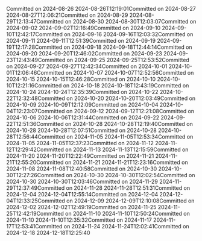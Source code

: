Committed on 2024-08-26 2024-08-26T12:19:01Committed on 2024-08-27 2024-08-27T12:06:21Committed on 2024-08-29 2024-08-29T12:13:47Committed on 2024-08-30 2024-08-30T12:03:07Committed on 2024-09-02 2024-09-02T12:16:49Committed on 2024-09-10 2024-09-10T12:42:17Committed on 2024-09-16 2024-09-16T12:03:32Committed on 2024-09-11 2024-09-11T12:51:39Committed on 2024-09-19 2024-09-19T12:17:28Committed on 2024-09-18 2024-09-18T12:44:14Committed on 2024-09-20 2024-09-20T12:46:02Committed on 2024-09-23 2024-09-23T12:43:49Committed on 2024-09-25 2024-09-25T12:53:52Committed on 2024-09-27 2024-09-27T12:42:34Committed on 2024-10-01 2024-10-01T12:06:46Committed on 2024-10-07 2024-10-07T12:52:56Committed on 2024-10-15 2024-10-15T12:46:28Committed on 2024-10-10 2024-10-10T12:21:16Committed on 2024-10-18 2024-10-18T12:43:19Committed on 2024-10-24 2024-10-24T12:35:39Committed on 2024-10-22 2024-10-22T12:32:48Committed on 2024-10-20 2024-10-20T12:03:49Committed on 2024-10-09 2024-10-09T12:12:09Committed on 2024-10-04 2024-10-04T12:23:07Committed on 2024-09-12 2024-09-12T12:21:08Committed on 2024-10-06 2024-10-06T12:31:44Committed on 2024-09-22 2024-09-22T12:51:36Committed on 2024-10-28 2024-10-28T12:19:40Committed on 2024-10-28 2024-10-28T12:07:51Committed on 2024-10-28 2024-10-28T12:56:44Committed on 2024-11-05 2024-11-05T12:53:34Committed on 2024-11-05 2024-11-05T12:37:23Committed on 2024-11-12 2024-11-12T12:29:42Committed on 2024-11-13 2024-11-13T12:15:59Committed on 2024-11-20 2024-11-20T12:22:49Committed on 2024-11-21 2024-11-21T12:55:20Committed on 2024-11-21 2024-11-21T12:23:16Committed on 2024-11-08 2024-11-08T12:40:58Committed on 2024-10-30 2024-10-30T12:27:26Committed on 2024-10-30 2024-10-30T12:02:54Committed on 2024-10-30 2024-10-30T12:03:46Committed on 2024-11-29 2024-11-29T12:37:49Committed on 2024-11-28 2024-11-28T12:51:31Committed on 2024-12-04 2024-12-04T12:55:14Committed on 2024-12-04 2024-12-04T12:33:25Committed on 2024-12-09 2024-12-09T12:10:08Committed on 2024-12-02 2024-12-02T12:49:19Committed on 2024-11-25 2024-11-25T12:42:19Committed on 2024-11-10 2024-11-10T12:50:24Committed on 2024-11-10 2024-11-10T12:35:32Committed on 2024-11-17 2024-11-17T12:53:41Committed on 2024-11-24 2024-11-24T12:02:41Committed on 2024-12-18 2024-12-18T12:25:40